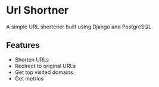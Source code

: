 # Url Shortner

A simple URL shortener built using Django and PostgreSQL.

## Features

- Shorten URLs
- Redirect to original URLs
- Get top visited domains
- Get metrics
